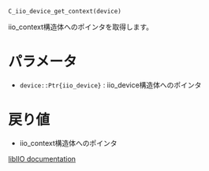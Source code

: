 ```
C_iio_device_get_context(device)
```

iio_context構造体へのポインタを取得します。

# パラメータ

  * `device::Ptr{iio_device}` : iio_device構造体へのポインタ

# 戻り値

  * iio_context構造体へのポインタ

[libIIO documentation](https://analogdevicesinc.github.io/libiio/master/libiio/group__Device.html#gacc7d7b43ca5a1e228ef4c3a4952195fd)
